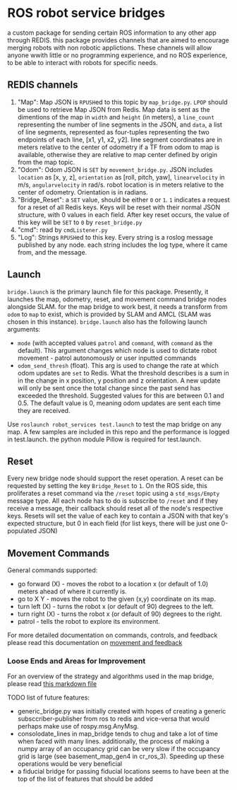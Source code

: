 # ROS robot service bridges

a custom package for sending certain ROS information to any other app through REDIS. this package provides channels that are aimed to encourage merging robots with non robotic applictions. These channels will allow anyone wwith little or no programming experience, and no ROS experience, to be able to interact with robots for specific needs.

## REDIS channels

1. "Map": Map JSON is `RPUSH`ed to this topic by `map_bridge.py`. `LPOP` should be used to retrieve Map JSON from Redis. Map data is sent as the dimentions of the map in `width` and `height` (in meters), a `line_count` representing the number of line segments in the JSON, and `data`, a list of line segments, represented as four-tuples representing the two endpoints of each line, [x1, y1, x2, y2]. line segment coordinates are in meters relative to the center of odometry if a TF from odom to map is available, otherwise they are relative to map center defined by origin from the map topic.
2. "Odom": Odom JSON is `SET` by `movement_bridge.py`. JSON includes `location` as [x, y, z], `orientation` as [roll, pitch, yaw], `linearvelocity` in m/s, `angularvelocity` in rad/s. robot location is in meters relative to the center of odometry. Orientation is in radians.
3. "Bridge_Reset": a `SET` value, should be either `0` or `1`. `1` indicates a request for a reset of all Redis keys. Keys will be reset with their normal JSON structure, with 0 values in each field. After key reset occurs, the value of this key will be `SET` to `0` by `reset_bridge.py`
4. "cmd": read by `cmdListener.py`
5. "Log": Strings `RPUSH`ed to this key. Every string is a roslog message published by any node. each string includes the log type, where it came from, and the message.

## Launch

`bridge.launch` is the primary launch file for this package. Presently, it launches the map, odometry, reset, and movement command bridge nodes alongside SLAM. for the map bridge to work best, it needs a transform from `odom` to `map` to exist, which is provided by SLAM and AMCL (SLAM was chosen in this instance). `bridge.launch` also has the following launch arguments:

* `mode` (with accepted values `patrol` and `command`, with `command` as the default). This argument changes which node is used to dictate robot movement - patrol autonomously or user inputted commands
* `odom_send_thresh` (float). This arg is used to change the rate at which odom updates are `set` to Redis. What the threshold describes is a sum in in the change in x position, y position and z orientation. A new update will only be sent once the total change since the past send has exceeded the threshold. Suggested values for this are between 0.1 and 0.5. The default value is 0, meaning odom updates are sent each time they are received.

Use `roslaunch robot_services test.launch` to test the map bridge on any map. A few samples are included in this repo and the performance is logged in test.launch. the python module Pillow is required for test.launch.

## Reset

Every new bridge node should support the reset operation. A reset can be requested by setting the key `Bridge_Reset` to `1`. On the ROS side, this proliferates a reset command via the `/reset` topic using a `std_msgs/Empty` message type. All each node has to do is subscribe to `/reset` and if they receive a message, their callback should reset all of the node's respective keys. Resets will set the value of each key to contain a JSON with that key's expected structure, but 0 in each field (for list keys, there will be just one 0-populated JSON)

## Movement Commands

General commands supported:

* go forward (X) - moves the robot to a location x (or default of 1.0) meters ahead of where it currently is.
* go to X Y - moves the robot to the given (x,y) coordinate on its map. 
* turn left (X) - turns the robot x (or default of 90) degrees to the left.
* turn right (X) - turns the robot x (or default of 90) degrees to the right.
* patrol - tells the robot to explore its environment. 

For more detailed documentation on commands, controls, and feedback please read this documentation on [movement and feedback](robot_movement_and_feedback.txt)

### Loose Ends and Areas for Improvement

For an overview of the strategy and algorithms used in the map bridge, please read [this markdown file](map_bridge.md)

TODO list of future features:

* generic_bridge.py was initially created with hopes of creating a generic subsccriber-publisher from ros to redis and vice-versa that would perhaps make use of rospy.msg.AnyMsg.
* consolodate_lines in map_bridge tends to chug and take a lot of time when faced with many lines. additionally, the process of making a numpy array of an occupancy grid can be very slow if the occupancy grid is large (see basement_map_gen4 in cr_ros_3). Speeding up these operations would be very beneficial
* a fiducial bridge for passing fiducial locations seems to have been at the top of the list of features that should be added
